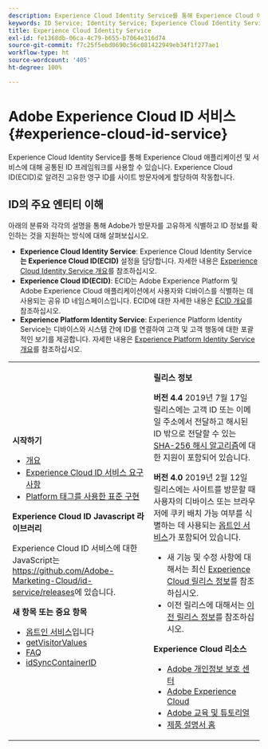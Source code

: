 ```yaml
---
description: Experience Cloud Identity Service를 통해 Experience Cloud 애플리케이션 및 서비스에 대해 공통된 ID 프레임워크를 사용할 수 있습니다. Experience Cloud ID(ECID)로 알려진 고유한 영구 ID를 사이트 방문자에게 할당하여 작동합니다.
keywords: ID Service; Identity Service; Experience Cloud Identity Service
title: Experience Cloud Identity Service
exl-id: fe1368db-06ca-4c79-b655-b7064e316d74
source-git-commit: f7c25f5ebd0690c56c081422949eb34f1f277ae1
workflow-type: ht
source-wordcount: '405'
ht-degree: 100%

---
```


# Adobe Experience Cloud ID 서비스 {#experience-cloud-id-service}

Experience Cloud Identity Service를 통해 Experience Cloud 애플리케이션 및 서비스에 대해 공통된 ID 프레임워크를 사용할 수 있습니다. Experience Cloud ID(ECID)로 알려진 고유한 영구 ID를 사이트 방문자에게 할당하여 작동합니다.

## ID의 주요 엔티티 이해

아래의 분류와 각각의 설명을 통해 Adobe가 방문자를 고유하게 식별하고 ID 정보를 확인하는 것을 지원하는 방식에 대해 살펴보십시오.

* **Experience Cloud Identity Service**: Experience Cloud Identity Service **는 Experience Cloud ID(ECID)** 설정을 담당합니다. 자세한 내용은 [Experience Cloud Identity Service 개요](./introduction/overview.md)를 참조하십시오.
* **Experience Cloud ID(ECID)**: ECID는 Adobe Experience Platform 및 Adobe Experience Cloud 애플리케이션에서 사용자와 디바이스를 식별하는 데 사용되는 공유 ID 네임스페이스입니다. ECID에 대한 자세한 내용은 [ECID 개요](https://experienceleague.adobe.com/docs/experience-platform/identity/ecid.html)를 참조하십시오.
* **Experience Platform Identity Service**: Experience Platform Identity Service는 디바이스와 시스템 간에 ID를 연결하여 고객 및 고객 행동에 대한 포괄적인 보기를 제공합니다. 자세한 내용은 [Experience Platform Identity Service 개요](https://experienceleague.adobe.com/docs/experience-platform/identity/home.html)를 참조하십시오.

<!-- The Adobe Experience Cloud Identity Service provides a universal, persistent ID that identifies your visitors across all the solutions in the Experience Cloud. It can replace ID generation code for Experience Cloud solutions and services. -->

<table id="table_5E612F746A704FE095B809A013EE977F" class="simpletable"> 
 <tbody> 
  <tr> 
   <td colname="col1"> <p> <b>시작하기</b> </p> <p> 
     <ul id="ul_D5EC6A54A03F4AB595B588116A7C1296"> 
      <li id="li_845F6DE25A1241439BCDCBC00459D7EB"> <a href="introduction/overview.md" format="dita" scope="local"> 개요 </a> </li> 
      <li id="li_47F399E1D4AF4F08BD647DF01A423BA7"> <a href="reference/requirements.md" format="dita" scope="local">Experience Cloud ID 서비스 요구 사항</a> </li> 
      <li id="li_CBEEE79B45644F28A52B58DDF23DAD4F"> <a href="https://experienceleague.adobe.com/docs/experience-platform/tags/home.html?lank=ko-KR" format="html" scope="external"> Platform 태그를 사용한 표준 구현 </a> </li> 
     </ul> </p> <p><b>Experience Cloud ID Javascript 라이브러리</b> </p> <p>Experience Cloud ID 서비스에 대한 JavaScript는 <a href="https://github.com/Adobe-Marketing-Cloud/id-service/releases" format="https" scope="external">https://github.com/Adobe-Marketing-Cloud/id-service/releases</a>에 있습니다. </p> <p> <b>새 항목 또는 중요 항목</b> </p> <p> 
     <ul id="ul_B0A25B6827734D55BB1E20D12334AC21"> 
      <li id="li_A66924F4948F4A5ABA545A89A28A6F6A"><a href="implementation-guides/opt-in-service/optin-overview.md#concept-f9b5db0d27a245fbadd3e19162319360" format="dita" scope="local"> 옵트인 서비스</a>입니다 </li> 
      <li id="li_92D49CB788AD478EA74BCF5328CB9A14"> <a href="library/get-set/getvisitorvalues.md#reference-b8c9e17c170c4291829a792df46ce279" format="dita" scope="local"> getVisitorValues </a> </li> 
      <li id="li_9E512C6DD15C46C3ABD06ACD60D97E4A"> <a href="faq-intro/faq-intro.md" format="dita" scope="local"> FAQ </a> </li> 
      <li id="li_7744A4898EA542B9BF009D2066810050"> <a href="library/function-vars/idsyncontainerid.md#reference-5cfbed2240fa4def90f535f017a36015" format="dita" scope="local"> idSyncContainerID </a> </li> 
     </ul> </p> 
     <!-- 
     <p> <b>Announcements:</b> </p> 
     <p> <p>Important:  ID service support for Internet Explorer 6, 7, and 8 is deprecated and will be discontinued in a future release. </p> </p> 
     --> </td> 
   <td colname="col2"> <p> <b>릴리스 정보</b> </p> <p><b>버전 4.4</b> 2019년 7월 17일 릴리스에는 고객 ID 또는 이메일 주소에서 전달하고 해시된 ID 밖으로 전달할 수 있는 <a href="reference/hashing-support.md" format="dita" scope="local">SHA-256 해시 알고리즘</a>에 대한 지원이 포함되어 있습니다.</p><p><b>버전 4.0</b> 2019년 2월 12일 릴리스에는 사이트를 방문할 때 사용자의 디바이스 또는 브라우저에 쿠키 배치 가능 여부를 식별하는 데 사용되는 <a href="implementation-guides/opt-in-service/optin-overview.md#concept-f9b5db0d27a245fbadd3e19162319360" format="dita" scope="local">옵트인 서비스</a>가 포함되어 있습니다. </p> <p> 
     <ul id="ul_4F06F170F214492780C7D25A069F799F"> 
      <li id="li_45A7CD556FE44F4DAB035C736A058F36"> 새 기능 및 수정 사항에 대해서는 최신 <a href="https://experienceleague.adobe.com/docs/release-notes/experience-cloud/current.html?lang=ko-KR" format="https" scope="external">Experience Cloud 릴리스 정보</a>를 참조하십시오. </li> 
      <li id="li_10CC4FBFEFC947CA9AD15F52D9715257">이전 릴리스에 대해서는 <a href="https://experienceleague.adobe.com/docs/release-notes/experience-cloud/current.html?lang=ko-KR" format="html" scope="external">이전 릴리스 정보</a>를 참조하십시오. </li> 
     </ul> </p> <p> <b>Experience Cloud 리소스</b> </p> <p> 
     <ul id="ul_E30EC96BDC624B5591F0470D430B7F41"> 
      <li id="li_F3A5CCFAE0F247CEB41A03CA8E03106B"> <a href="https://www.adobe.com/kr/privacy.html" format="http" scope="external"> Adobe 개인정보 보호 센터</a> </li> 
      <li id="li_A54C1EB170EA4B8FA6A81B90AB0C39DD"> <a href="https://experienceleague.adobe.com/docs/home.html?lang=ko-KR" scope="external" format="http"> Adobe Experience Cloud</a> </li> 
      <li id="li_1938F7044F544481A6CC0F45CC22B80A"> <a href="http://helpx.adobe.com/kr/learning.html?promoid=KAUDK" scope="external" format="http"> Adobe 교육 및 튜토리얼</a> </li> 
      <li id="li_C71459E0D1464C05B8B9387C43541F17"> <a href="https://helpx.adobe.com/kr/support/experience-cloud.html" scope="external" format="https"> 제품 설명서 홈</a> </li> 
     </ul> </p> </td> 
  </tr> 
 </tbody> 
</table>
